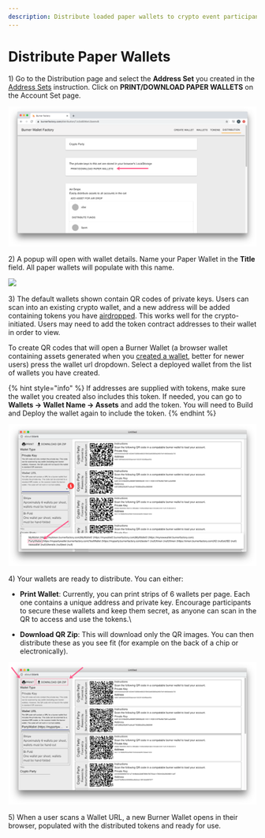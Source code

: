 ```yaml
---
description: Distribute loaded paper wallets to crypto event participants
---
```


# Distribute Paper Wallets

1\) Go to the Distribution page and select the **Address Set** you created in the [Address Sets](./) instruction. Click on **PRINT/DOWNLOAD PAPER WALLETS** on the Account Set page.

![](../../../../.gitbook/assets/paperwall1.png)

2\) A popup will open with wallet details.  Name your Paper Wallet in the **Title** field. All paper wallets will populate with this name.

![](../../../../.gitbook/assets/wallet\_name.png)

3\) The default wallets shown contain QR codes of private keys. Users can scan into an existing crypto wallet, and a new address will be added containing tokens you have [airdropped](airdrop-tokens-to-an-address-set.md). This works well for the crypto-initiated. Users may need to add the token contract addresses to their wallet in order to view.

To create QR codes that will open a Burner Wallet (a browser wallet containing assets generated when you [created a wallet](../creating-a-quick-burner-wallet.md), better for newer users) press the wallet url dropdown. Select a deployed wallet from the list of wallets you have created.&#x20;

{% hint style="info" %}
If addresses are supplied with tokens, make sure the wallet you created also includes this token. If needed, you can go to **Wallets -> Wallet Name -> Assets** and add the token. You will need to Build and Deploy the wallet again to include the token.
{% endhint %}

![](../../../../.gitbook/assets/wallet-type.png)

4\) Your wallets are ready to distribute. You can either:

* **Print Wallet**:  Currently, you can print strips of 6 wallets per page. Each one contains a unique address and private key. Encourage participants to secure these wallets and keep them secret, as anyone can scan in the QR to access and use the tokens.\

* **Download QR Zip**: This will download only the QR images. You can then distribute these as you see fit (for example on the back of a chip or electronically).

![](../../../../.gitbook/assets/downloadprint.png)

5\) When a user scans a Wallet URL, a new Burner Wallet opens in their browser, populated with the distributed tokens and ready for use.



